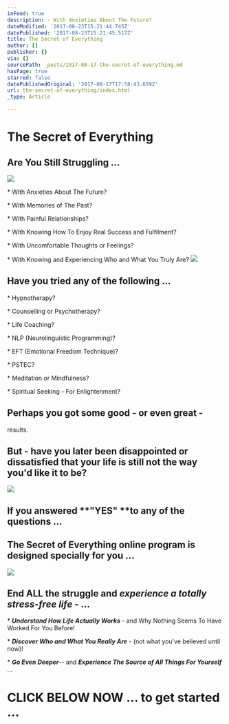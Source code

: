 ```yaml
---
inFeed: true
description: · With Anxieties About The Future?
dateModified: '2017-08-23T15:21:44.745Z'
datePublished: '2017-08-23T15:21:45.517Z'
title: The Secret of Everything
author: []
publisher: {}
via: {}
sourcePath: _posts/2017-08-17-the-secret-of-everything.md
hasPage: true
starred: false
datePublishedOriginal: '2017-08-17T17:58:43.659Z'
url: the-secret-of-everything/index.html
_type: Article

---
```

# The Secret of Everything

## Are You Still Struggling ...
![](https://the-grid-user-content.s3-us-west-2.amazonaws.com/f17ec5f4-18b5-4a9d-95e5-3a43c482704c.jpg)

\* With Anxieties About The Future?

\* With Memories of The Past?

\* With Painful Relationships?

\* With Knowing How To Enjoy Real Success and Fulfilment?

\* With Uncomfortable Thoughts or Feelings?

\* With Knowing and Experiencing Who and What You Truly Are?
![](https://the-grid-user-content.s3-us-west-2.amazonaws.com/176e1e8f-6c06-45d6-87a2-ab159eb96638.jpg)

## Have you tried any of the following ...

\* Hypnotherapy?

\* Counselling or Psychotherapy?

\* Life Coaching?

\* NLP (Neurolinguistic Programming)?

\* EFT (Emotional Freedom Technique)?

\* PSTEC?

\* Meditation or Mindfulness?

\* Spiritual Seeking - For Enlightenment?

## Perhaps you got some good - or even great -
results. 

## But - have you later been disappointed or dissatisfied that your life is still not the way you'd like it to be?
![](https://the-grid-user-content.s3-us-west-2.amazonaws.com/c92ca887-95d0-4c59-b8a2-39318cbf4398.jpg)

## If you answered **"YES" **to any of the questions ...

## The Secret of Everything online program is designed specially for you ...
![](https://the-grid-user-content.s3-us-west-2.amazonaws.com/1ba193d7-8f34-4066-ab22-2572d2a8671f.jpg)

## End ALL the struggle and _experience a totally stress-free life_ - ...

\* _**Understand How Life Actually Works**_ - and Why Nothing Seems To Have Worked For You Before!

\* _**Discover Who and What You Really Are**_ - (not what you've believed until now)!

\* _**Go Even Deeper**_-- and _**Experience The Source of All Things For Yourself**_ ...

# CLICK BELOW NOW ... to get started ...